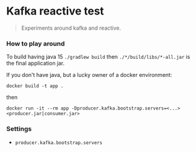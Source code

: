 # Kafka reactive test

>Experiments around kafka and reactive.

### How to play around 

To build having java 15 `./gradlew build` then `./*/build/libs/*-all.jar` is the final application jar.

If you don't have java, but a lucky owner of a docker environment:

`docker build -t app .`

then 

`docker run -it --rm app -Dproducer.kafka.bootstrap.servers=<...> <producer.jar|consumer.jar>`

### Settings

- `producer.kafka.bootstrap.servers`